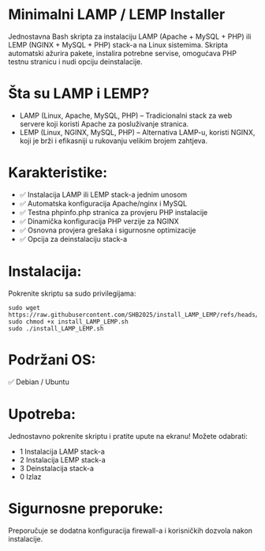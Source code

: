 # Minimalni LAMP / LEMP Installer
Jednostavna Bash skripta za instalaciju LAMP (Apache + MySQL + PHP) ili LEMP (NGINX + MySQL + PHP) stack-a na Linux sistemima. Skripta automatski ažurira pakete, instalira potrebne servise, omogućava PHP testnu stranicu i nudi opciju deinstalacije.

# Šta su LAMP i LEMP?

- LAMP (Linux, Apache, MySQL, PHP) – Tradicionalni stack za web servere koji koristi Apache za posluživanje stranica.
- LEMP (Linux, NGINX, MySQL, PHP) – Alternativa LAMP-u, koristi NGINX, koji je brži i efikasniji u rukovanju velikim brojem zahtjeva.

# Karakteristike:
- ✅ Instalacija LAMP ili LEMP stack-a jednim unosom
- ✅ Automatska konfiguracija Apache/nginx i MySQL
- ✅ Testna phpinfo.php stranica za provjeru PHP instalacije
- ✅ Dinamička konfiguracija PHP verzije za NGINX
- ✅ Osnovna provjera grešaka i sigurnosne optimizacije
- ✅ Opcija za deinstalaciju stack-a

# Instalacija:
Pokrenite skriptu sa sudo privilegijama:

    sudo wget https://raw.githubusercontent.com/SHB2025/install_LAMP_LEMP/refs/heads/main/install_LAMP_LEMP.sh
    sudo chmod +x install_LAMP_LEMP.sh
    sudo ./install_LAMP_LEMP.sh

# Podržani OS:
✅ Debian / Ubuntu


# Upotreba:

Jednostavno pokrenite skriptu i pratite upute na ekranu! Možete odabrati:

- 1 Instalacija LAMP stack-a
- 2 Instalacija LEMP stack-a
- 3 Deinstalacija stack-a
- 0 Izlaz


# Sigurnosne preporuke:

Preporučuje se dodatna konfiguracija firewall-a i korisničkih dozvola nakon instalacije.
